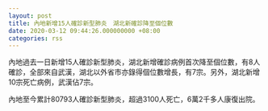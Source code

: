 ```yaml
---
layout: post
title: 內地新增15人確診新型肺炎　湖北新確診降至個位數
date: 2020-03-12 09:44:26.000000000 +08:00
categories: rss
---
```


內地過去一日新增15人確診新型肺炎，湖北新增確診病例首次降至個位數，有8人確診，全部來自武漢，湖北以外省市亦錄得個位數增長，有7宗。另外，湖北新增10宗死亡病例，武漢佔7宗。

內地至今累計80793人確診新型肺炎，超過3100人死亡，6萬2千多人康復出院。
